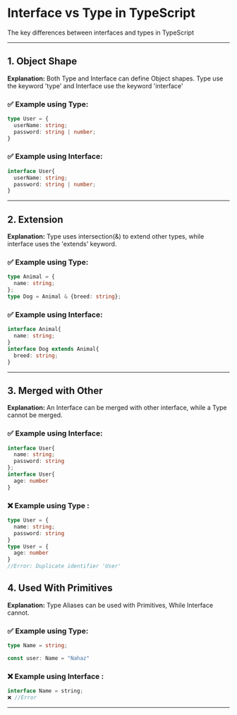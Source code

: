 # Interface vs Type in TypeScript

The key differences between interfaces and types in TypeScript

---

## 1. Object Shape

**Explanation:** Both Type and Interface can define Object shapes. Type use the keyword 'type' and Interface use the keyword 'interface'

### ✅ Example using Type:

```ts
type User = {
  userName: string;
  password: string | number;
}
```

### ✅ Example using Interface:

```ts
interface User{
  userName: string;
  password: string | number;
}
```

---

## 2. Extension

**Explanation:** Type uses intersection(&) to extend other types, while interface uses the 'extends' keyword.

### ✅ Example using Type:

```ts
type Animal = {
  name: string;
};
type Dog = Animal & {breed: string};
```

### ✅ Example using Interface:

```ts
interface Animal{
  name: string;
}
interface Dog extends Animal{
  breed: string;
}
```

---

## 3. Merged with Other

**Explanation:** An Interface can be merged with other interface, while a Type cannot be merged.

### ✅ Example using Interface:

```ts
interface User{
  name: string;
  password: string
};
interface User{
  age: number
}
```

### ❌ Example using Type :

```ts
type User = {
  name: string;
  password: string
}
type User = {
  age: number
}
//Error: Duplicate identifier 'User'
```
## 4. Used With Primitives

**Explanation:** Type Aliases can be used with Primitives, While Interface cannot.

### ✅ Example using Type:

```ts
type Name = string;

const user: Name = "Nahaz"
```

### ❌ Example using Interface :

```ts
interface Name = string;
❌ //Error
```
---

